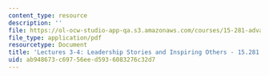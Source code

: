 ```yaml
---
content_type: resource
description: ''
file: https://ol-ocw-studio-app-qa.s3.amazonaws.com/courses/15-281-advanced-communication-for-leaders-spring-2016/ab948673c69756eed5936083276c32d7_MIT15_281S16_Lec3-4.pdf
file_type: application/pdf
resourcetype: Document
title: 'Lectures 3-4: Leadership Stories and Inspiring Others - 15.281 Spring 2016'
uid: ab948673-c697-56ee-d593-6083276c32d7
---
```

